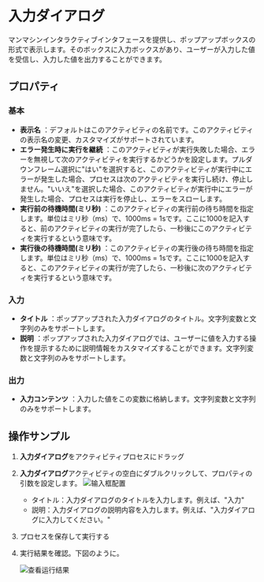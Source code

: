 # 入力ダイアログ

マンマシンインタラクティブインタフェースを提供し、ポップアップボックスの形式で表示します。そのボックスに入力ボックスがあり、ユーザーが入力した値を受信し、入力した値を出力することができます。

## プロパティ

### 基本

- **表示名** ：デフォルトはこのアクティビティの名前です。このアクティビティの表示名の変更、カスタマイズがサポートされています。
- **エラー発生時に実行を継続** ：このアクティビティが実行失敗した場合、エラーを無視して次のアクティビティを実行するかどうかを設定します。プルダウンフレーム選択に"はい"を選択すると、このアクティビティが実行中にエラーが発生した場合、プロセスは次のアクティビティを実行し続け、停止しません。"いいえ"を選択した場合、このアクティビティが実行中にエラーが発生した場合、プロセスは実行を停止し、エラーをスローします。
- **実行前の待機時間(ミリ秒)** ：このアクティビティの実行前の待ち時間を指定します。単位はミリ秒（ms）で、1000ms = 1sです。ここに1000を記入すると、前のアクティビティの実行が完了したら、一秒後にこのアクティビティを実行するという意味です。
- **実行後の待機時間(ミリ秒)** ：このアクティビティの実行後の待ち時間を指定します。単位はミリ秒（ms）で、1000ms = 1sです。ここに1000を記入すると、このアクティビティの実行が完了したら、一秒後に次のアクティビティを実行するという意味です。


### 入力

- **タイトル** ：ポップアップされた入力ダイアログのタイトル。文字列変数と文字列のみをサポートします。
- **説明** ：ポップアップされた入力ダイアログでは、ユーザーに値を入力する操作を提示するために説明情報をカスタマイズすることができます。文字列変数と文字列のみをサポートします。

### 出力

- **入力コンテンツ** ：入力した値をこの変数に格納します。文字列変数と文字列のみをサポートします。

## 操作サンプル

1. **入力ダイアログ**をアクティビティプロセスにドラッグ
2. **入力ダイアログ**アクティビティの空白にダブルクリックして、プロパティの引数を設定します。
   ![输入框配置](https://docimages.blob.core.chinacloudapi.cn/images/Activities/inputdialoge20201221.png)  

    - タイトル：入力ダイアログのタイトルを入力します。例えば、"入力"
    - 説明：入力ダイアログの説明内容を入力します。例えば、"入力ダイアログに入力してください。"

3. プロセスを保存して実行する
4. 実行結果を確認。下図のように。

   ![查看运行结果](https://docimages.blob.core.chinacloudapi.cn/images/Activities/showinput20201221.png)